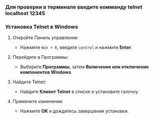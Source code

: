 
### Для проверки в терминале введите комманду telnet localhost 12345

### Установка Telnet в Windows

1. Откройте Панель управления:
   - Нажмите `Win + R`, введите `control` и нажмите **Enter**.

2. Перейдите в Программы:
   - Выберите **Программы**, затем **Включение или отключение компонентов Windows**.

3. Найдите Telnet:
   - Найдите **Клиент Telnet** в списке и установите галочку.

4. Примените изменения:
   - Нажмите **OK** и дождитесь завершения установки.

